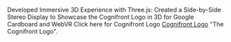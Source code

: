 Developed Immersive 3D Experience with Three.js: Created a Side-by-Side Stereo Display to Showcase the Cognifront Logo in 3D for Google Cardboard and WebVR
Click here for Cognifront Logo [Cognifront Logo](https://cognifrontlogo.netlify.app/) "The Cognifront Logo".
